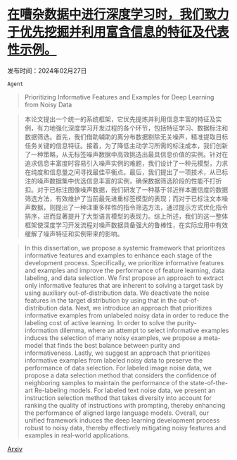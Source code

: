 # [在嘈杂数据中进行深度学习时，我们致力于优先挖掘并利用富含信息的特征及代表性示例。](https://arxiv.org/abs/2403.00013)

发布时间：2024年02月27日

`Agent`

> Prioritizing Informative Features and Examples for Deep Learning from Noisy Data

> 本论文提出一个统一的系统框架，它优先提炼并利用信息丰富的特征及实例，有力地强化深度学习开发过程的各个环节，包括特征学习、数据标注和数据筛选。首先，我们借助辅助的离分布数据剔除无关噪声，精准提取目标任务关键的信息特征。接着，为了降低主动学习所需的标注成本，我们创新了一种策略，从无标签噪声数据中高效挑选出最具信息价值的实例。针对在追求信息丰富度时容易引入噪声实例的难题，我们设计了一种元模型，力求在纯度和信息量之间寻找最佳平衡点。最后，我们提出了一项技术，从已标注的噪声数据集中优选信息丰富的实例，确保数据筛选阶段的性能不打折扣。对于已标注图像噪声数据，我们研发了一种基于邻近样本置信度的数据筛选方法，有效维护了当前最先进重标签模型的表现；而对于已标注文本噪声数据，则提出了一种注重多样性的指令筛选方法，通过提示方式优化指令排序，进而显著提升了大型语言模型的表现力。综上所述，我们的这一整体框架使深度学习开发流程对噪声数据具备强大的鲁棒性，在实际应用中有效缓解了噪声特征和实例带来的影响。

> In this dissertation, we propose a systemic framework that prioritizes informative features and examples to enhance each stage of the development process. Specifically, we prioritize informative features and examples and improve the performance of feature learning, data labeling, and data selection. We first propose an approach to extract only informative features that are inherent to solving a target task by using auxiliary out-of-distribution data. We deactivate the noise features in the target distribution by using that in the out-of-distribution data. Next, we introduce an approach that prioritizes informative examples from unlabeled noisy data in order to reduce the labeling cost of active learning. In order to solve the purity-information dilemma, where an attempt to select informative examples induces the selection of many noisy examples, we propose a meta-model that finds the best balance between purity and informativeness. Lastly, we suggest an approach that prioritizes informative examples from labeled noisy data to preserve the performance of data selection. For labeled image noise data, we propose a data selection method that considers the confidence of neighboring samples to maintain the performance of the state-of-the-art Re-labeling models. For labeled text noise data, we present an instruction selection method that takes diversity into account for ranking the quality of instructions with prompting, thereby enhancing the performance of aligned large language models.
  Overall, our unified framework induces the deep learning development process robust to noisy data, thereby effectively mitigating noisy features and examples in real-world applications.

[Arxiv](https://arxiv.org/abs/2403.00013)